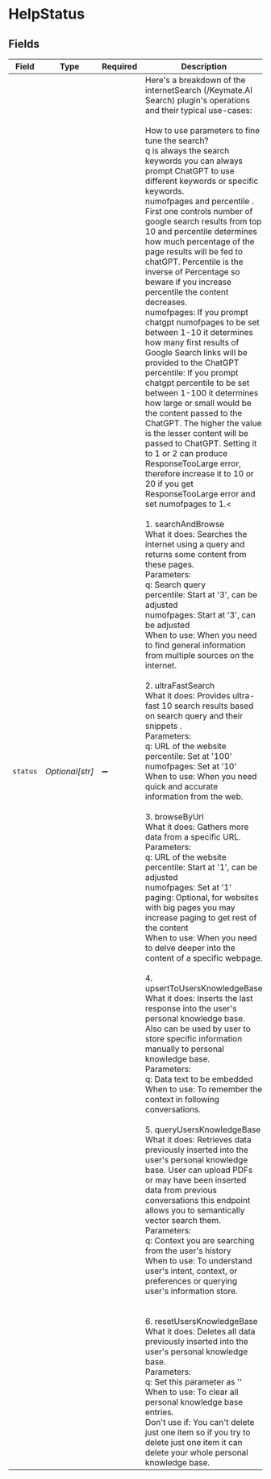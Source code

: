 # HelpStatus


## Fields

| Field                                                                                                                                                                                                                                                                                                                                                                                                                                                                                                                                                                                                                                                                                                                                                                                                                                                                                                                                                                                                                                                                                                                                                                                                                                                                                                                                                                                                                                                                                                                                                                                                                                                                                                                                                                                                                                                                                                                                                                                                                                                                                                                                                                                                                                                                                                                                                                                                                                                                                                                                                                                                                                                                                                                                                                                                                                                                                                                                                                                                                                                                                                                                                                                                                            | Type                                                                                                                                                                                                                                                                                                                                                                                                                                                                                                                                                                                                                                                                                                                                                                                                                                                                                                                                                                                                                                                                                                                                                                                                                                                                                                                                                                                                                                                                                                                                                                                                                                                                                                                                                                                                                                                                                                                                                                                                                                                                                                                                                                                                                                                                                                                                                                                                                                                                                                                                                                                                                                                                                                                                                                                                                                                                                                                                                                                                                                                                                                                                                                                                                             | Required                                                                                                                                                                                                                                                                                                                                                                                                                                                                                                                                                                                                                                                                                                                                                                                                                                                                                                                                                                                                                                                                                                                                                                                                                                                                                                                                                                                                                                                                                                                                                                                                                                                                                                                                                                                                                                                                                                                                                                                                                                                                                                                                                                                                                                                                                                                                                                                                                                                                                                                                                                                                                                                                                                                                                                                                                                                                                                                                                                                                                                                                                                                                                                                                                         | Description                                                                                                                                                                                                                                                                                                                                                                                                                                                                                                                                                                                                                                                                                                                                                                                                                                                                                                                                                                                                                                                                                                                                                                                                                                                                                                                                                                                                                                                                                                                                                                                                                                                                                                                                                                                                                                                                                                                                                                                                                                                                                                                                                                                                                                                                                                                                                                                                                                                                                                                                                                                                                                                                                                                                                                                                                                                                                                                                                                                                                                                                                                                                                                                                                      |
| -------------------------------------------------------------------------------------------------------------------------------------------------------------------------------------------------------------------------------------------------------------------------------------------------------------------------------------------------------------------------------------------------------------------------------------------------------------------------------------------------------------------------------------------------------------------------------------------------------------------------------------------------------------------------------------------------------------------------------------------------------------------------------------------------------------------------------------------------------------------------------------------------------------------------------------------------------------------------------------------------------------------------------------------------------------------------------------------------------------------------------------------------------------------------------------------------------------------------------------------------------------------------------------------------------------------------------------------------------------------------------------------------------------------------------------------------------------------------------------------------------------------------------------------------------------------------------------------------------------------------------------------------------------------------------------------------------------------------------------------------------------------------------------------------------------------------------------------------------------------------------------------------------------------------------------------------------------------------------------------------------------------------------------------------------------------------------------------------------------------------------------------------------------------------------------------------------------------------------------------------------------------------------------------------------------------------------------------------------------------------------------------------------------------------------------------------------------------------------------------------------------------------------------------------------------------------------------------------------------------------------------------------------------------------------------------------------------------------------------------------------------------------------------------------------------------------------------------------------------------------------------------------------------------------------------------------------------------------------------------------------------------------------------------------------------------------------------------------------------------------------------------------------------------------------------------------------------------------------- | -------------------------------------------------------------------------------------------------------------------------------------------------------------------------------------------------------------------------------------------------------------------------------------------------------------------------------------------------------------------------------------------------------------------------------------------------------------------------------------------------------------------------------------------------------------------------------------------------------------------------------------------------------------------------------------------------------------------------------------------------------------------------------------------------------------------------------------------------------------------------------------------------------------------------------------------------------------------------------------------------------------------------------------------------------------------------------------------------------------------------------------------------------------------------------------------------------------------------------------------------------------------------------------------------------------------------------------------------------------------------------------------------------------------------------------------------------------------------------------------------------------------------------------------------------------------------------------------------------------------------------------------------------------------------------------------------------------------------------------------------------------------------------------------------------------------------------------------------------------------------------------------------------------------------------------------------------------------------------------------------------------------------------------------------------------------------------------------------------------------------------------------------------------------------------------------------------------------------------------------------------------------------------------------------------------------------------------------------------------------------------------------------------------------------------------------------------------------------------------------------------------------------------------------------------------------------------------------------------------------------------------------------------------------------------------------------------------------------------------------------------------------------------------------------------------------------------------------------------------------------------------------------------------------------------------------------------------------------------------------------------------------------------------------------------------------------------------------------------------------------------------------------------------------------------------------------------------------------------- | -------------------------------------------------------------------------------------------------------------------------------------------------------------------------------------------------------------------------------------------------------------------------------------------------------------------------------------------------------------------------------------------------------------------------------------------------------------------------------------------------------------------------------------------------------------------------------------------------------------------------------------------------------------------------------------------------------------------------------------------------------------------------------------------------------------------------------------------------------------------------------------------------------------------------------------------------------------------------------------------------------------------------------------------------------------------------------------------------------------------------------------------------------------------------------------------------------------------------------------------------------------------------------------------------------------------------------------------------------------------------------------------------------------------------------------------------------------------------------------------------------------------------------------------------------------------------------------------------------------------------------------------------------------------------------------------------------------------------------------------------------------------------------------------------------------------------------------------------------------------------------------------------------------------------------------------------------------------------------------------------------------------------------------------------------------------------------------------------------------------------------------------------------------------------------------------------------------------------------------------------------------------------------------------------------------------------------------------------------------------------------------------------------------------------------------------------------------------------------------------------------------------------------------------------------------------------------------------------------------------------------------------------------------------------------------------------------------------------------------------------------------------------------------------------------------------------------------------------------------------------------------------------------------------------------------------------------------------------------------------------------------------------------------------------------------------------------------------------------------------------------------------------------------------------------------------------------------------------------- | -------------------------------------------------------------------------------------------------------------------------------------------------------------------------------------------------------------------------------------------------------------------------------------------------------------------------------------------------------------------------------------------------------------------------------------------------------------------------------------------------------------------------------------------------------------------------------------------------------------------------------------------------------------------------------------------------------------------------------------------------------------------------------------------------------------------------------------------------------------------------------------------------------------------------------------------------------------------------------------------------------------------------------------------------------------------------------------------------------------------------------------------------------------------------------------------------------------------------------------------------------------------------------------------------------------------------------------------------------------------------------------------------------------------------------------------------------------------------------------------------------------------------------------------------------------------------------------------------------------------------------------------------------------------------------------------------------------------------------------------------------------------------------------------------------------------------------------------------------------------------------------------------------------------------------------------------------------------------------------------------------------------------------------------------------------------------------------------------------------------------------------------------------------------------------------------------------------------------------------------------------------------------------------------------------------------------------------------------------------------------------------------------------------------------------------------------------------------------------------------------------------------------------------------------------------------------------------------------------------------------------------------------------------------------------------------------------------------------------------------------------------------------------------------------------------------------------------------------------------------------------------------------------------------------------------------------------------------------------------------------------------------------------------------------------------------------------------------------------------------------------------------------------------------------------------------------------------------------------- |
| `status`                                                                                                                                                                                                                                                                                                                                                                                                                                                                                                                                                                                                                                                                                                                                                                                                                                                                                                                                                                                                                                                                                                                                                                                                                                                                                                                                                                                                                                                                                                                                                                                                                                                                                                                                                                                                                                                                                                                                                                                                                                                                                                                                                                                                                                                                                                                                                                                                                                                                                                                                                                                                                                                                                                                                                                                                                                                                                                                                                                                                                                                                                                                                                                                                                         | *Optional[str]*                                                                                                                                                                                                                                                                                                                                                                                                                                                                                                                                                                                                                                                                                                                                                                                                                                                                                                                                                                                                                                                                                                                                                                                                                                                                                                                                                                                                                                                                                                                                                                                                                                                                                                                                                                                                                                                                                                                                                                                                                                                                                                                                                                                                                                                                                                                                                                                                                                                                                                                                                                                                                                                                                                                                                                                                                                                                                                                                                                                                                                                                                                                                                                                                                  | :heavy_minus_sign:                                                                                                                                                                                                                                                                                                                                                                                                                                                                                                                                                                                                                                                                                                                                                                                                                                                                                                                                                                                                                                                                                                                                                                                                                                                                                                                                                                                                                                                                                                                                                                                                                                                                                                                                                                                                                                                                                                                                                                                                                                                                                                                                                                                                                                                                                                                                                                                                                                                                                                                                                                                                                                                                                                                                                                                                                                                                                                                                                                                                                                                                                                                                                                                                               | Here's a breakdown of the internetSearch (/Keymate.AI Search) plugin's operations and their typical use-cases:<br/><br/>How to use parameters to fine tune the search?<br/>q is always the search keywords you can always prompt ChatGPT to use different keywords or specific keywords.<br/>numofpages and percentile . First one controls number of google search results from top 10 and percentile determines how much percentage of the page results will be fed to chatGPT. Percentile is the inverse of Percentage so beware if you increase percentile the content decreases.<br/>numofpages: If you prompt chatgpt numofpages to be set between 1-10 it determines how many first results of Google Search links will be provided to the ChatGPT<br/>percentile: If you prompt chatgpt percentile to be set between 1-100 it determines how large or small would be the content passed to the ChatGPT. The higher the value is the lesser content will be passed to ChatGPT. Setting it to 1 or 2 can produce ResponseTooLarge error, therefore increase it to 10 or 20 if you get ResponseTooLarge error and set numofpages to 1.<<br/> <br/>1. searchAndBrowse<br/>What it does: Searches the internet using a query and returns some content from these pages.<br/>Parameters:<br/>q: Search query<br/>percentile: Start at '3', can be adjusted<br/>numofpages: Start at '3', can be adjusted<br/>When to use: When you need to find general information from multiple sources on the internet.<br/><br/>2. ultraFastSearch<br/>What it does: Provides ultra-fast 10 search results based on search query and their snippets .<br/>Parameters:<br/>q: URL of the website<br/>percentile: Set at '100'<br/>numofpages: Set at '10'<br/>When to use: When you need quick and accurate information from the web.<br/><br/>3. browseByUrl<br/>What it does: Gathers more data from a specific URL.<br/>Parameters:<br/>q: URL of the website<br/>percentile: Start at '1', can be adjusted<br/>numofpages: Set at '1'<br/>paging: Optional, for websites with big pages you may increase paging to get rest of the content<br/>When to use: When you need to delve deeper into the content of a specific webpage.<br/><br/>4. upsertToUsersKnowledgeBase<br/>What it does: Inserts the last response into the user's personal knowledge base. Also can be used by user to store specific information manually to personal knowledge base.<br/>Parameters:<br/>q: Data text to be embedded<br/>When to use: To remember the context in following conversations.<br/><br/>5. queryUsersKnowledgeBase<br/>What it does: Retrieves data previously inserted into the user's personal knowledge base. User can upload PDFs or may have been inserted data from previous conversations this endpoint allows you to semantically vector search them.<br/>Parameters:<br/>q: Context you are searching from the user's history<br/>When to use: To understand user's intent, context, or preferences or querying user's information store.<br/><br/><br/>6. resetUsersKnowledgeBase<br/>What it does: Deletes all data previously inserted into the user's personal knowledge base.<br/>Parameters:<br/>q: Set this parameter as ''<br/>When to use: To clear all personal knowledge base entries.<br/>Don't use if: You can't delete just one item so if you try to delete just one item it can delete your whole personal knowledge base. |